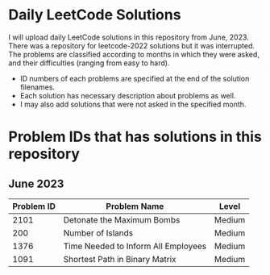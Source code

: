 # Daily LeetCode Solutions
I will upload daily LeetCode solutions in this repository from June, 2023. There was a repository for leetcode-2022 solutions but it was interrupted.
The problems are classified according to months in which they were asked, and their difficulties (ranging from easy to hard).
- ID numbers of each problems are specified at the end of the solution filenames.
- Each solution has necessary description about problems as well.
- I may also add solutions that were not asked in the specified month.  

# Problem IDs that has solutions in this repository
## June 2023

| Problem ID    | Problem Name | Level | 
| ------------- | ------------- | --------- |
| 2101 | Detonate the Maximum Bombs  | Medium |
| 200  | Number of Islands  | Medium |
| 1376 | Time Needed to Inform All Employees  | Medium
| 1091 | Shortest Path in Binary Matrix  | Medium |
